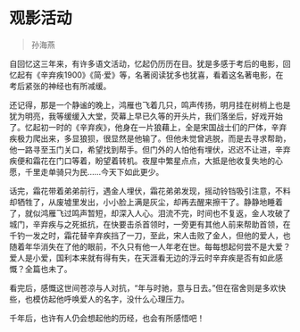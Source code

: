 # 观影活动

> 孙海燕

自回忆这三年来，有许多语文活动，忆起仍历历在目。犹是多感于考后的电影，回忆起有《辛弃疾1900》《简·爱》等，名著阅读犹多也犹喜，看着这名著电影，在考后紧张的神经也有所减缓。

还记得，那是一个静谧的晚上，鸿雁也飞着几只，鸣声传扬，明月挂在树梢上也是犹为明亮，我等缓缓入大堂，荧幕上早已久等的开头片，我们落坐后，好戏开始了。忆起初一时的《辛弃疾》，他身在一片狼藉上，全是宋国战士们的尸体，辛弃疾极力爬出来，多显狼狈，很显然是他输了。但他未觉曾逃脱，而是去寻求帮助，他一路寻至玉门关口，希望找到帮手。但门外的人怕他有埋伏，迟迟不让进，辛弃疾便和霜花在门口等着，盼望着转机。夜屋中繁星点点，大抵是他收复失地的心愿，千里走单骑只为民……今天下如此更少。

话完，霜花带着弟弟前行，遇金人埋伏，霜花弟弟发现，摇动铃铛吸引注意，不料却牺牲了，从废墟里发出，小小脸上满是灰尘，却再去醒来擦干了。静静地睡着了，就似鸿雁飞过鸣声暂短，却深入人心。泪流不完，时间也不复返，金人攻破了城门，辛弃疾与之死抵抗，在快要击杀首领时，一旁更有其他人前来帮助首领，在千钓一发之时，霜花替辛弃疾挡了一刀，至此，宋人击败了金人，但他的爱人，也随着年华消失在了他的眼前，不久只有他一人年老在世。每每想起何尝不是大爱？爱人是小爱，国利本来就有得有失，在天涯看无边的浮云时辛弃疾是否有如此感慨？全篇也未了。

看完后，感慨这世间苍凉与人对抗，“年与时驰，意与日去。”但在宿舍则是多欢快些，也模仿起他呼唤爱人的名字，没什么心理压力。

千年后，也许有人仍会想起他的历经，也会有所感悟吧！
